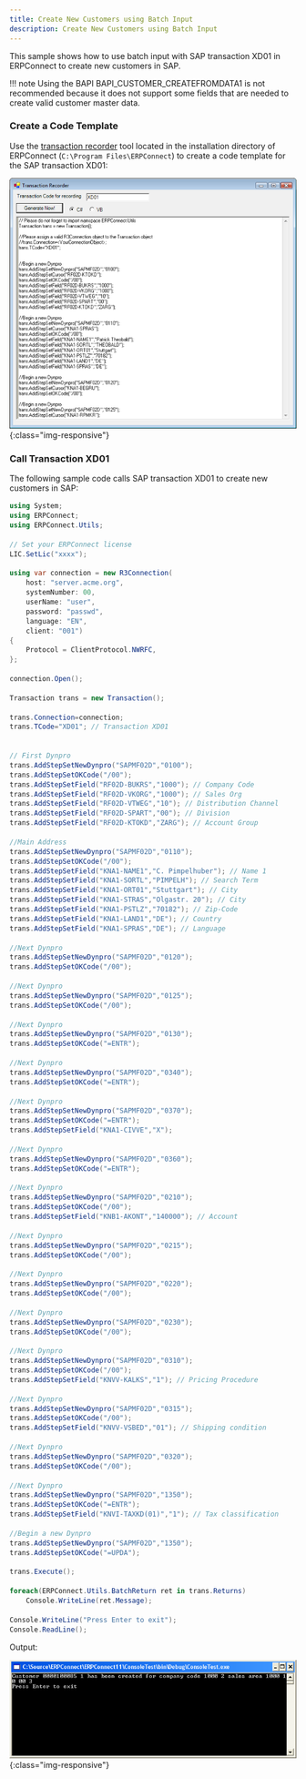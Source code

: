 ```yaml
---
title: Create New Customers using Batch Input
description: Create New Customers using Batch Input
---
```


This sample shows how to use batch input with SAP transaction XD01 in ERPConnect to create new customers in SAP.

!!! note
    Using the BAPI BAPI_CUSTOMER_CREATEFROMDATA1 is not recommended because it does not support some fields that are needed to create valid customer master data.

### Create a Code Template

Use the [transaction recorder](../documentation/transactions/transaction-recorder.md) tool located in the installation directory of ERPConnect (`C:\Program Files\ERPConnect`) to create a code template for the SAP transaction XD01:

![CreateCustomerBatchInput00](../assets/images/samples/CreateCustomerBatchInput00.png){:class="img-responsive"}

### Call Transaction XD01

The following sample code calls SAP transaction XD01 to create new customers in SAP:

```csharp linenums="1" title="Transaction XD01"
using System;
using ERPConnect;
using ERPConnect.Utils;

// Set your ERPConnect license
LIC.SetLic("xxxx");

using var connection = new R3Connection(
    host: "server.acme.org",
    systemNumber: 00,
    userName: "user",
    password: "passwd",
    language: "EN",
    client: "001")
{
    Protocol = ClientProtocol.NWRFC,
};

connection.Open();
  
Transaction trans = new Transaction();
  
trans.Connection=connection;
trans.TCode="XD01"; // Transaction XD01
  
  
// First Dynpro
trans.AddStepSetNewDynpro("SAPMF02D","0100");
trans.AddStepSetOKCode("/00");
trans.AddStepSetField("RF02D-BUKRS","1000"); // Company Code
trans.AddStepSetField("RF02D-VKORG","1000"); // Sales Org
trans.AddStepSetField("RF02D-VTWEG","10"); // Distribution Channel
trans.AddStepSetField("RF02D-SPART","00"); // Division
trans.AddStepSetField("RF02D-KTOKD","ZARG"); // Account Group
  
//Main Address
trans.AddStepSetNewDynpro("SAPMF02D","0110");
trans.AddStepSetOKCode("/00");
trans.AddStepSetField("KNA1-NAME1","C. Pimpelhuber"); // Name 1
trans.AddStepSetField("KNA1-SORTL","PIMPELH"); // Search Term
trans.AddStepSetField("KNA1-ORT01","Stuttgart"); // City
trans.AddStepSetField("KNA1-STRAS","Olgastr. 20"); // City
trans.AddStepSetField("KNA1-PSTLZ","70182"); // Zip-Code
trans.AddStepSetField("KNA1-LAND1","DE"); // Country
trans.AddStepSetField("KNA1-SPRAS","DE"); // Language
  
//Next Dynpro
trans.AddStepSetNewDynpro("SAPMF02D","0120");
trans.AddStepSetOKCode("/00");
  
//Next Dynpro
trans.AddStepSetNewDynpro("SAPMF02D","0125");
trans.AddStepSetOKCode("/00");
  
//Next Dynpro
trans.AddStepSetNewDynpro("SAPMF02D","0130");
trans.AddStepSetOKCode("=ENTR");
  
//Next Dynpro
trans.AddStepSetNewDynpro("SAPMF02D","0340");
trans.AddStepSetOKCode("=ENTR");
  
//Next Dynpro
trans.AddStepSetNewDynpro("SAPMF02D","0370");
trans.AddStepSetOKCode("=ENTR");
trans.AddStepSetField("KNA1-CIVVE","X");
  
//Next Dynpro
trans.AddStepSetNewDynpro("SAPMF02D","0360");
trans.AddStepSetOKCode("=ENTR");
  
//Next Dynpro
trans.AddStepSetNewDynpro("SAPMF02D","0210");
trans.AddStepSetOKCode("/00");
trans.AddStepSetField("KNB1-AKONT","140000"); // Account
  
//Next Dynpro
trans.AddStepSetNewDynpro("SAPMF02D","0215");
trans.AddStepSetOKCode("/00");
  
//Next Dynpro
trans.AddStepSetNewDynpro("SAPMF02D","0220");
trans.AddStepSetOKCode("/00");
  
//Next Dynpro
trans.AddStepSetNewDynpro("SAPMF02D","0230");
trans.AddStepSetOKCode("/00");
  
//Next Dynpro
trans.AddStepSetNewDynpro("SAPMF02D","0310");
trans.AddStepSetOKCode("/00");
trans.AddStepSetField("KNVV-KALKS","1"); // Pricing Procedure
  
//Next Dynpro
trans.AddStepSetNewDynpro("SAPMF02D","0315");
trans.AddStepSetOKCode("/00");
trans.AddStepSetField("KNVV-VSBED","01"); // Shipping condition
  
//Next Dynpro
trans.AddStepSetNewDynpro("SAPMF02D","0320");
trans.AddStepSetOKCode("/00");
  
//Next Dynpro
trans.AddStepSetNewDynpro("SAPMF02D","1350");
trans.AddStepSetOKCode("=ENTR");
trans.AddStepSetField("KNVI-TAXKD(01)","1"); // Tax classification
  
//Begin a new Dynpro
trans.AddStepSetNewDynpro("SAPMF02D","1350");
trans.AddStepSetOKCode("=UPDA");
  
trans.Execute();
  
foreach(ERPConnect.Utils.BatchReturn ret in trans.Returns)
    Console.WriteLine(ret.Message);
  
Console.WriteLine("Press Enter to exit");
Console.ReadLine();
```

Output:

![CreateCustomerBatchInput01](../assets/images/samples/CreateCustomerBatchInput01.png){:class="img-responsive"}
